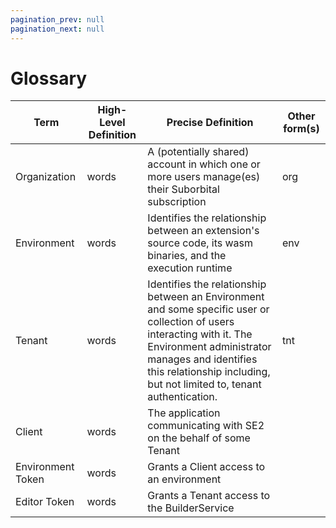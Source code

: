 ```yaml
---
pagination_prev: null
pagination_next: null
---
```


# Glossary

| Term                                                 | High-Level Definition  | Precise Definition                                                                                                                                                                                                                                                                | Other form(s)              |
|------------------------------------------------------| ------------------------------------------------------------------------------------------------------------------------------------------------------------------------------------------------------------------------------------------------------- |  --------------------------------------------------------------------------------- |-------------------------- |
| Organization                                          | words | A (potentially shared) account in which one or more users manage(es) their Suborbital subscription  |      org                                                                                                                                    |
| Environment                                                 | words | Identifies the relationship between an extension's source code, its wasm binaries, and the execution runtime                                                       |      env                      |
| Tenant          | words | Identifies the relationship between an Environment and some specific user or collection of users interacting with it. The Environment administrator manages and identifies this relationship including, but not limited to, tenant authentication.                                                                                                                                             |   tnt                         |
| Client | words | The application communicating with SE2 on the behalf of some Tenant |                            |
| Environment Token     | words | Grants a Client access to an environment    |                            |
| Editor Token  | words | Grants a Tenant access to the BuilderService                                                                                                                                     |                            |
